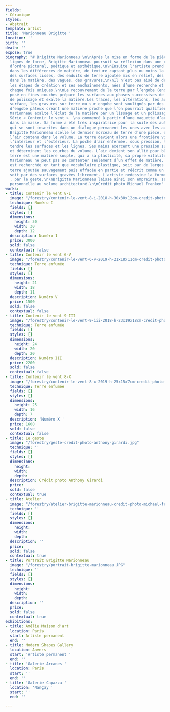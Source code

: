 ```yaml
---
fields:
- Céramique
styles:
- Abstrait
template: artist
title: 'Marionneau Brigitte '
location: ''
birth: ''
death: ''
expose: true
biography: "# Brigitte Marionneau \n\nAprès la mise en forme de la pièce dans ses
  lignes de force, Brigitte Marionneau poursuit sa réflexion dans une composition
  d’ordre pictural, poétique et esthétique.\n\nEnsuite l'artiste prend des décisions
  dans les différences de matière, de texture captant plus ou moins la lumière. S’opposent
  des surfaces lisses, des enduits de terre ajoutée mis en relief, des inégalités
  dans la matière, des vagues, des gravures…\n\nIl n’est pas aisé de décrire minutieusement
  les étapes de création et ses enchaînements, nées d’une recherche et d’une intention
  chaque fois uniques.\n\nLe recouvrement de la terre par l’engobe (enduit terreux)
  posé en fines couches prépare les surfaces aux phases successives de lissage et
  de polissage et exalte la matière.Les traces, les altérations, les accidents de
  surface, les gravures sur terre ou sur engobe sont soulignés par des balayages successifs
  d’engobe pâteux créant une matière proche que l’on pourrait qualifier d’épiderme.\n\nBrigitte
  Marionneau exalte l’éclat de la matière par un lissage et un polissage minutieux.\n\nLa
  Série « Contenir le vent »  \na commencé à partir d’une maquette d’argile façonnée
  dans la masse. Sa forme a été très inspiratrice pour la suite des autres pièces,
  qui se sont inscrites dans un dialogue permanent les unes avec les autres.\n\nLorsque
  Brigitte Marionneau scelle le dernier morceau de terre d’une pièce, elle enferme
  l’air contenu dans le volume. La terre devient alors une frontière vivante entre
  l’intérieur et l’extérieur. La poche d’air enfermée, sous pression, lui permet de
  tendre les surfaces et les lignes. Ses mains exercent une pression sur les parois
  et déterminent les courbes du volume. L’air devient son allié pour bâtir.\n\nLa
  terre est une matière souple, qui a sa plasticité, sa propre vitalité. Brigitte
  Marionneau ne peut pas se contenter seulement d’un effet de matière. La texture
  est recherchée en tant que vocabulaire plastique, soit par de larges enduits de
  terre ajoutée sauvagement puis effacée en partie et réécrit comme un palimpseste,
  soit par des surfaces gravées librement. L'artiste redessine la forme par le trait
  , par le geste.\n\nBrigitte Marionneau laisse ainsi son empreinte, sa cartographie
  personnelle au volume architecturé.\n\nCrédit photo Michael Franken"
works:
- title: Contenir le vent 8-I
  image: "/forestry/contenir-le-vent-8-i-2018-h-30x30x12cm-credit-photo-pascal-vangysel.jpg"
  technique: Numéro I
  fields: []
  styles: []
  dimensions:
    height: 30
    width: 30
    depth: 12
  description: Numéro 1
  price: 3000
  sold: false
  contextual: false
- title: Contenir le vent 6-V
  image: "/forestry/contenir-le-vent-6-v-2019-h-21x18x11cm-credit-photo-pascal-vangysel.jpg"
  technique: Terre enfumée
  fields: []
  styles: []
  dimensions:
    height: 21
    width: 18
    depth: 11
  description: Numéro V
  price: 1500
  sold: false
  contextual: false
- title: Contenir le vent 9-III
  image: "/forestry/contenir-le-vent-9-iii-2018-h-23x19x18cm-credit-photo-michael-franken.JPG"
  technique: Terre enfumée
  fields: []
  styles: []
  dimensions:
    height: 24
    width: 20
    depth: 20
  description: Numéro III
  price: 2200
  sold: false
  contextual: false
- title: Contenir le vent 8-X
  image: "/forestry/contenir-le-vent-8-x-2019-h-25x15x7cm-credit-photo-michael-franken.jpg"
  technique: Terre enfumée
  fields: []
  styles: []
  dimensions:
    height: 25
    width: 16
    depth: 7
  description: 'Numéro X '
  price: 1600
  sold: false
  contextual: false
- title: Le geste
  image: "/forestry/geste-credit-photo-anthony-girardi.jpg"
  technique: ''
  fields: []
  styles: []
  dimensions:
    height: 
    width: 
    depth: 
  description: Crédit photo Anthony Girardi
  price: 
  sold: false
  contextual: true
- title: Atelier
  image: "/forestry/atelier-brigitte-marionneau-credit-photo-michael-franken.jpg"
  technique: ''
  fields: []
  styles: []
  dimensions:
    height: 
    width: 
    depth: 
  description: ''
  price: 
  sold: false
  contextual: true
- title: Portrait Brigitte Marionneau
  image: "/forestry/portrait-brigitte-marionneau.JPG"
  technique: ''
  fields: []
  styles: []
  dimensions:
    height: 
    width: 
    depth: 
  description: ''
  price: 
  sold: false
  contextual: true
exhibitions:
- title: Amélie Maison d'art
  location: Paris
  start: Artiste permanent
  end: ''
- title: Modern Shapes Gallery
  location: Anvers
  start: 'Artiste permanent '
  end: ''
- title: 'Galerie Arcanes '
  location: Paris
  start: ''
  end: ''
- title: 'Galerie Capazza '
  location: 'Nançay '
  start: ''
  end: ''

---
```

